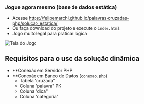 ### Jogue agora mesmo (base de dados estática) ###
- Acesse https://felipemarchi.github.io/palavras-cruzadas-php/solucao_estatica/
- Ou faça download do projeto e execute o `index.html`
- Jogo muito legal para praticar lógica 

![Tela do Jogo](https://github.com/felipemarchi/palavras-cruzadas-php/blob/master/arquivos/snapshot.png "Tela do Jogo")

## Requisitos para o uso da solução dinâmica
- **Conexão em Servidor PHP
- **Conexão em Banco de Dados (`conexao.php`)
	- Tabela "cruzada"
	- Coluna "palavra" PK
	- Coluna "dica"
	- Coluna "categoria"


